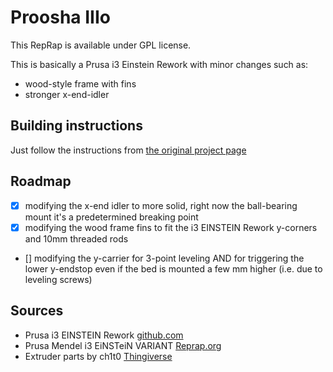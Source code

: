 Proosha IIIo
=========================

This RepRap is available under GPL license.

This is basically a Prusa i3 Einstein Rework with minor changes such as:

* wood-style frame with fins
* stronger x-end-idler


Building instructions
-------------------------
Just follow the instructions from [the original project page](http://reprap.org/wiki/Prusa_i3_Rework_Introduction/de)


Roadmap
-------------------------

- [x] modifying the x-end idler to more solid, right now the ball-bearing mount it's a predetermined breaking point
- [x] modifying the wood frame fins to fit the i3 EINSTEIN Rework y-corners and 10mm threaded rods
- [] modifying the y-carrier for 3-point leveling AND for triggering the lower y-endstop even if the bed is mounted a few mm higher (i.e. due to leveling screws)

Sources
-------------------------

* Prusa i3 EINSTEIN Rework [github.com](https://github.com/iamnotachoice/Prusai3_EINSTEIN_Reworked)
* Prusa Mendel i3 EiNSTeiN VARIANT [Reprap.org](http://reprap.org/wiki/Prusa_i3_Build_Manual#EiNSTeiN_VARIANT)
* Extruder parts by ch1t0 [Thingiverse](http://www.thingiverse.com/thing:76660)
